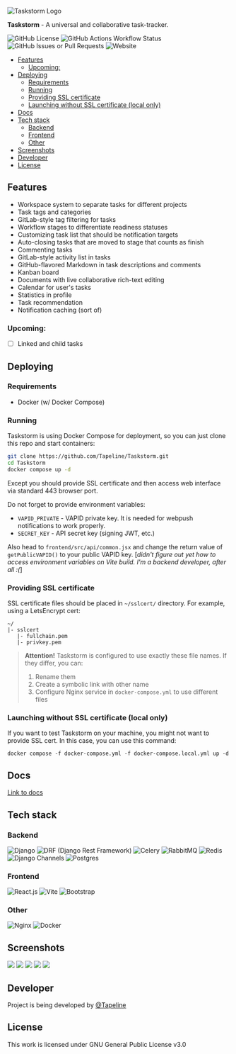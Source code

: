 ![Taskstorm Logo](.assets/taskstorm-color-plate.png)

**Taskstorm** - A universal and collaborative task-tracker. 

![GitHub License](https://img.shields.io/github/license/Tapeline/Taskstorm)
![GitHub Actions Workflow Status](https://img.shields.io/github/actions/workflow/status/Tapeline/Taskstorm/deploy.yml)
![GitHub Issues or Pull Requests](https://img.shields.io/github/issues/Tapeline/Taskstorm)
![Website](https://img.shields.io/website?url=https%3A%2F%2Ftaskstorm.tapeline.dev%2F)


<!-- TOC -->
  * [Features](#features)
    * [Upcoming:](#upcoming)
  * [Deploying](#deploying)
    * [Requirements](#requirements)
    * [Running](#running)
    * [Providing SSL certificate](#providing-ssl-certificate)
    * [Launching without SSL certificate (local only)](#launching-without-ssl-certificate-local-only)
  * [Docs](#docs)
  * [Tech stack](#tech-stack)
    * [Backend](#backend)
    * [Frontend](#frontend)
    * [Other](#other)
  * [Screenshots](#screenshots)
  * [Developer](#developer)
  * [License](#license)
<!-- TOC -->

## Features
- Workspace system to separate tasks for different projects
- Task tags and categories
- GitLab-style tag filtering for tasks
- Workflow stages to differentiate readiness statuses
- Customizing task list that should be notification targets
- Auto-closing tasks that are moved to stage that counts as
  finish
- Commenting tasks
- GitLab-style activity list in tasks
- GitHub-flavored Markdown in task descriptions and comments
- Kanban board
- Documents with live collaborative rich-text editing
- Calendar for user's tasks
- Statistics in profile
- Task recommendation
- Notification caching (sort of)

### Upcoming:
- [ ] Linked and child tasks

## Deploying
### Requirements
- Docker (w/ Docker Compose)

### Running
Taskstorm is using Docker Compose for deployment, so 
you can just clone this repo and start containers:
```sh
git clone https://github.com/Tapeline/Taskstorm.git
cd Taskstorm
docker compose up -d
```
Except you should provide SSL certificate and then access web interface via standard 443
browser port.

Do not forget to provide environment variables:
- `VAPID_PRIVATE` - VAPID private key. It is
  needed for webpush notifications to work properly.
- `SECRET_KEY` - API secret key (signing JWT, etc.)

Also head to `frontend/src/api/common.jsx` and change the return value
of `getPublicVAPID()` to your public VAPID key. [*didn't figure out yet how
to access environment variables on Vite build. I'm a backend developer, after
all :(*]

### Providing SSL certificate
SSL certificate files should be placed in `~/sslcert/` 
directory. For example, using a LetsEncrypt cert:
```
~/
|- sslcert
   |- fullchain.pem
   |- privkey.pem
```
> **Attention!**
> Taskstorm is configured to use exactly these file names.
> If they differ, you can:
> 1. Rename them
> 2. Create a symbolic link with other name
> 3. Configure Nginx service in `docker-compose.yml` to
>    use different files

### Launching without SSL certificate (local only)

If you want to test Taskstorm on your machine, you might
not want to provide SSL cert. In this case, you can use
this command:
```shell
docker compose -f docker-compose.yml -f docker-compose.local.yml up -d
```

## Docs
[Link to docs](docs/index.md)

## Tech stack
### Backend
![Django](https://img.shields.io/badge/Django-092E20?style=for-the-badge&logo=django&logoColor=green)
![DRF (Django Rest Framework)](https://img.shields.io/badge/django--rest--framework-3.14.0-blue?style=for-the-badge&labelColor=333333&logo=django&logoColor=white&color=blue)
![Celery](https://img.shields.io/static/v1?style=for-the-badge&message=Celery&color=37814A&logo=Celery&logoColor=FFFFFF&label)
![RabbitMQ](https://img.shields.io/badge/-rabbitmq-%23FF6600?style=style=for-the-badge&logo=rabbitmq&logoColor=white)
![Redis](https://img.shields.io/badge/Redis-DC382D?style=for-the-badge&logo=redis&logoColor=white)
![Django Channels](https://img.shields.io/badge/-Django_Channels-46a2f1?style=for-the-badge&logo=Django)
![Postgres](https://img.shields.io/badge/postgresql-4169e1?style=for-the-badge&logo=postgresql&logoColor=white)
### Frontend
![React.js](https://shields.io/badge/react-black?logo=react&style=for-the-badge)
![Vite](https://img.shields.io/badge/-Vite-%23646CFF?style=for-the-badge&logo=vite&logoColor=ffffff)
![Bootstrap](https://img.shields.io/badge/Bootstrap-563D7C?style=for-the-badge&logo=bootstrap&logoColor=white)
### Other
![Nginx](https://img.shields.io/badge/NGINX-009639?style=for-the-badge&logo=NGINX&logoColor=white)
![Docker](https://img.shields.io/badge/Tech-Docker-informational?style=for-the-badge&logo=docker&color=2496ED)

## Screenshots
![](.assets/task_list.png)
![](.assets/task_detail.png)
![](.assets/kanban.png)
![](.assets/docs.png)
![](.assets/profile.png)

## Developer
Project is being developed by [@Tapeline](https://www.github.com/Tapeline)

## License
This work is licensed under GNU General Public License v3.0
